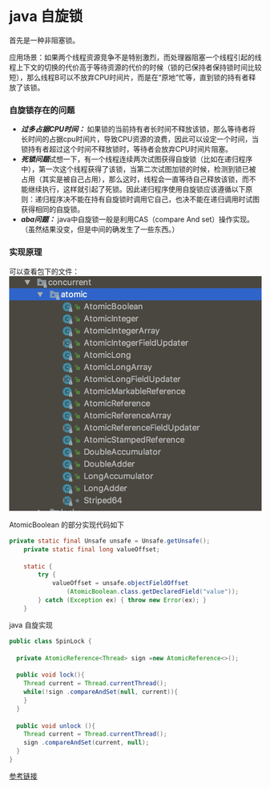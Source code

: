 # java 自旋锁

首先是一种非阻塞锁。

应用场景：如果两个线程资源竞争不是特别激烈，而处理器阻塞一个线程引起的线程上下文的切换的代价高于等待资源的代价的时候（锁的已保持者保持锁时间比较短），那么线程B可以不放弃CPU时间片，而是在“原地”忙等，直到锁的持有者释放了该锁。

### 自旋锁存在的问题
- ***过多占据CPU时间：*** 如果锁的当前持有者长时间不释放该锁，那么等待者将长时间的占据cpu时间片，导致CPU资源的浪费，因此可以设定一个时间，当锁持有者超过这个时间不释放锁时，等待者会放弃CPU时间片阻塞。
- ***死锁问题***试想一下，有一个线程连续两次试图获得自旋锁（比如在递归程序中），第一次这个线程获得了该锁，当第二次试图加锁的时候，检测到锁已被占用（其实是被自己占用），那么这时，线程会一直等待自己释放该锁，而不能继续执行，这样就引起了死锁。因此递归程序使用自旋锁应该遵循以下原则：递归程序决不能在持有自旋锁时调用它自己，也决不能在递归调用时试图获得相同的自旋锁。
- ***aba问题：*** java中自旋锁一般是利用CAS（compare And set）操作实现。（虽然结果没变，但是中间的确发生了一些东西。）

### 实现原理

可以查看包下的文件：
<br>
![image](../images/concurrent/automic.png)

AtomicBoolean 的部分实现代码如下
```java
private static final Unsafe unsafe = Unsafe.getUnsafe();
    private static final long valueOffset;

    static {
        try {
            valueOffset = unsafe.objectFieldOffset
                (AtomicBoolean.class.getDeclaredField("value"));
        } catch (Exception ex) { throw new Error(ex); }
    }
```

java 自旋实现

```java
public class SpinLock {

  private AtomicReference<Thread> sign =new AtomicReference<>();

  public void lock(){
    Thread current = Thread.currentThread();
    while(!sign .compareAndSet(null, current)){
    }
  }

  public void unlock (){
    Thread current = Thread.currentThread();
    sign .compareAndSet(current, null);
  }
}
```
[参考链接](http://www.jianshu.com/p/dfbe0ebfec95)
